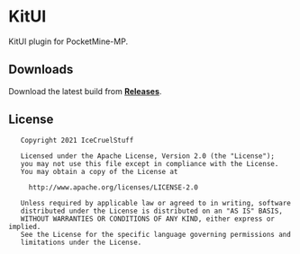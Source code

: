 # KitUI
KitUI plugin for PocketMine-MP.

## Downloads
Download the latest build from **[Releases](https://github.com/IceCruelStuff/KitUI/releases/latest)**.

## License
```
   Copyright 2021 IceCruelStuff

   Licensed under the Apache License, Version 2.0 (the "License");
   you may not use this file except in compliance with the License.
   You may obtain a copy of the License at

     http://www.apache.org/licenses/LICENSE-2.0

   Unless required by applicable law or agreed to in writing, software
   distributed under the License is distributed on an "AS IS" BASIS,
   WITHOUT WARRANTIES OR CONDITIONS OF ANY KIND, either express or implied.
   See the License for the specific language governing permissions and
   limitations under the License.
```
